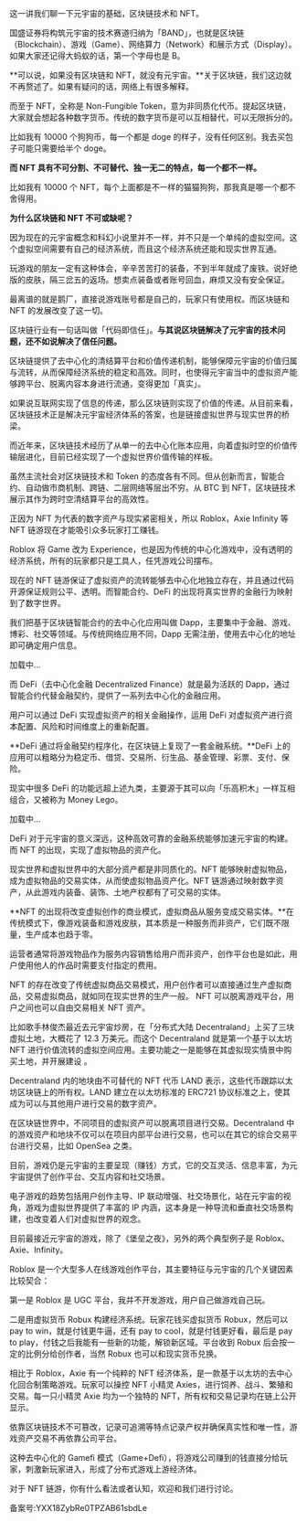 这一讲我们聊一下元宇宙的基础，区块链技术和 NFT。

国盛证券将构筑元宇宙的技术赛道归纳为「BAND」，也就是区块链（Blockchain）、游戏（Game）、网络算力（Network）和展示方式（Display）。如果大家还记得大蚂蚁的话，第一个字母也是 B。

**可以说，如果没有区块链和 NFT，就没有元宇宙。**关于区块链，我们这边就不再赘述了。如果有疑问的话，网络上有很多解释。

而至于 NFT，全称是 Non-Fungible Token，意为非同质化代币。提起区块链，大家就会想起各种数字货币。传统的数字货币是可以互相替代，可以无限拆分的。

比如我有 10000 个狗狗币，每一个都是 doge 的样子，没有任何区别。我去买包子可能只需要给半个 doge。

**而 NFT 具有不可分割、不可替代、独一无二的特点，每一个都不一样。**

比如我有 10000 个 NFT，每个上面都是不一样的猫猫狗狗，那我真是哪一个都不舍得用。

**为什么区块链和 NFT 不可或缺呢？**

因为现在的元宇宙概念和科幻小说里并不一样，并不只是一个单纯的虚拟空间。这个虚拟空间需要有自己的经济系统，而且这个经济系统还能和现实世界互通。

玩游戏的朋友一定有这种体会，辛辛苦苦打的装备，不到半年就成了废铁。说好绝版的皮肤，隔三岔五的返场。想卖点装备或者账号回血，麻烦又没有安全保证。

最离谱的就是鹅厂，直接说游戏账号都是自己的，玩家只有使用权。而区块链和 NFT 的发展改变了这一切。

区块链行业有一句话叫做「代码即信任」。**与其说区块链解决了元宇宙的技术问题，还不如说解决了信任问题。**

区块链提供了去中心化的清结算平台和价值传递机制，能够保障元宇宙的价值归属与流转，从而保障经济系统的稳定和高效。同时，也使得元宇宙当中的虚拟资产能够跨平台、脱离内容本身进行流通，变得更加「真实」。

如果说互联网实现了信息的传递，那么区块链则实现了价值的传递。从目前来看，区块链技术正是解决元宇宙经济体系的答案，也是链接虚拟世界与现实世界的桥梁。

而近年来，区块链技术经历了从单一的去中心化账本应用，向着虚拟时空的价值传输层进化，目前已经实现了一个虚拟世界价值传输的样板。

虽然主流社会对区块链技术和 Token 的态度各有不同。但从创新而言，智能合约、自动做市商机制、跨链、二层网络等层出不穷。从 BTC 到 NFT，区块链技术展示其作为跨时空清结算平台的高效性。

正因为 NFT 为代表的数字资产与现实紧密相关，所以 Roblox，Axie Infinity 等 NFT 链游现在才能吸引众多玩家打工赚钱。

Roblox 将 Game 改为 Experience，也是因为传统的中心化游戏中，没有透明的经济系统，所有的玩家都只是工具人，任凭游戏公司摆布。

现在的 NFT 链游保证了虚拟资产的流转能够去中心化地独立存在，并且通过代码开源保证规则公平、透明。而智能合约、DeFi 的出现将真实世界的金融行为映射到了数字世界。

我们把基于区块链智能合约的去中心化应用叫做 Dapp，主要集中于金融、游戏、博彩、社交等领域。与传统网络应用不同，Dapp 无需注册，使用去中心化的地址即可确定用户信息。

加载中...

而 DeFi（去中心化金融 Decentralized Finance）就是最为活跃的 Dapp，通过智能合约代替金融契约，提供了一系列去中心化的金融应用。

用户可以通过 DeFi 实现虚拟资产的相关金融操作，运用 DeFi 对虚拟资产进行资本配置、风险和时间维度上的重新配置。

**DeFi 通过将金融契约程序化，在区块链上复现了一套金融系统。**DeFi 上的应用可以粗略分为稳定币、借贷、交易所、衍生品、基金管理、彩票、支付、保险。

现实中很多 DeFi 的功能远超上述九类，主要源于其可以向「乐高积木」一样互相组合，又被称为 Money Lego。

加载中...

DeFi 对于元宇宙的意义深远，这种高效可靠的金融系统能够加速元宇宙的构建。而 NFT 的出现，实现了虚拟物品的资产化。

现实世界和虚拟世界中的大部分资产都是非同质化的。NFT 能够映射虚拟物品，成为虚拟物品的交易实体，从而使虚拟物品资产化。NFT 链游通过映射数字资产，从此游戏内装备、装饰、土地产权都有了可交易的实体。

**NFT 的出现将改变虚拟创作的商业模式，虚拟商品从服务变成交易实体。**在传统模式下，像游戏装备和游戏皮肤，其本质是一种服务而非资产，它们既不限量，生产成本也趋于零。

运营者通常将游戏物品作为服务内容销售给用户而非资产，创作平台也是如此，用户使用他人的作品时需要支付指定的费用。

NFT 的存在改变了传统虚拟商品交易模式，用户创作者可以直接通过生产虚拟商品，交易虚拟商品，就如同在现实世界的生产一般。 NFT 可以脱离游戏平台，用户之间也可以自由交易相关 NFT 资产。

比如歌手林俊杰最近去元宇宙炒房，在「分布式大陆 Decentraland」上买了三块虚拟土地，大概花了 12.3 万美元。而这个 Decentraland 就是第一个基于以太坊 NFT 进行价值流转的虚拟空间应用。主要功能之一是能够在其虚拟现实情景中购买土地，并开展建设 。

Decentraland 内的地块由不可替代的 NFT 代币 LAND 表示，这些代币跟踪以太坊区块链上的所有权。LAND 建立在以太坊标准的 ERC721 协议标准之上，使其成为可以与其他用户进行交易的数字资产。

在区块链世界中，不同项目的虚拟资产可以脱离项目进行交易。Decentraland 中的游戏资产和地块不仅可以在项目内部平台进行交易，也可以在其它的综合交易平台进行交易，比如 OpenSea 之类。

目前，游戏仍是元宇宙的主要呈现（赚钱）方式，它的交互灵活、信息丰富，为元宇宙提供了创作平台、交互内容和社交场景。

电子游戏的趋势包括用户创作主导、IP 联动增强、社交场景化，站在元宇宙的视角，游戏为虚拟世界提供了丰富的 IP 内涵，这本身是一种导流和垂直社交场景构建，也改变着人们对虚拟世界的观念。

目前最接近元宇宙的游戏，除了《堡垒之夜》，另外的两个典型例子是 Roblox、Axie、Infinity。

Roblox 是一个大型多人在线游戏创作平台，其主要特征与元宇宙的几个关键因素比较契合：

第一是 Roblox 是 UGC 平台，我并不开发游戏，用户自己做游戏自己玩。

二是用虚拟货币 Robux 构建经济系统。玩家花钱买虚拟货币 Robux，然后可以 pay to win，就是付钱更牛逼，还有 pay to cool，就是付钱更好看，最后是 pay to play，付钱之后我能有一些新的功能，解锁新区域。平台收到 Robux 后会按一定的比例分给创作者，当然 Robux 也可以和现实货币兑换。

相比于 Roblox，Axie 有一个纯粹的 NFT 经济体系，是一款基于以太坊的去中心化回合制策略游戏。玩家可以操控 NFT 小精灵 Axies，进行饲养、战斗、繁殖和交易。每一只小精灵 Axie 均为一个独特的 NFT，所有权和交易记录均在链上公开显示。

依靠区块链技术不可篡改，记录可追溯等特点记录产权并确保真实性和唯一性，游戏资产交易不再依靠公司平台。

这种去中心化的 Gamefi 模式（Game+Defi），将游戏公司赚到的钱直接分给玩家，刺激新玩家进入，形成了分布式游戏上游经济体。

对于 NFT 链游，你有什么看法或者认知，欢迎和我们进行讨论。

  

备案号:YXX18ZybRe0TPZAB61sbdLe